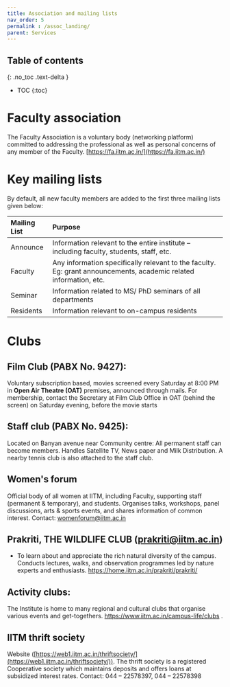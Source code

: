 ```yaml
---
title: Association and mailing lists
nav_order: 5
permalink : /assoc_landing/
parent: Services
---
```


## Table of contents
{: .no_toc .text-delta } 
* TOC
{:toc}

# Faculty association  
The Faculty Association is a voluntary body (networking platform) committed to addressing the professional as well as personal concerns of any member of the Faculty. [https://fa.iitm.ac.in/](https://fa.iitm.ac.in/)

# Key mailing lists   
By default, all new faculty members are added to the first three mailing lists given below:

| Mailing List | Purpose |
| :---- | :---- |
| Announce | Information relevant to the entire institute – including faculty, students, staff, etc.  |
| Faculty | Any information specifically relevant to the faculty. Eg: grant announcements, academic related information, etc. |
| Seminar | Information related to MS/ PhD seminars of all departments |
| Residents | Information relevant to on-campus residents |

# Clubs

## Film Club (**PABX No. 9427**): 
Voluntary subscription based, movies screened every Saturday at 8:00 PM in **Open Air Theatre (OAT)** premises, announced through mails. For membership, contact the Secretary at Film Club Office in OAT (behind the screen) on Saturday evening, before the movie starts 

## Staff club (**PABX No. 9425**):
Located on Banyan avenue near Community centre: All permanent staff can become members. Handles Satellite TV, News paper and Milk Distribution. A nearby  tennis club is also attached to the staff club. 

## Women's forum
Official body of all women at IITM, including Faculty, supporting staff (permanent & temporary), and students. Organises talks, workshops, panel discussions, arts & sports events, and shares information of common interest. 
Contact: [womenforum@iitm.ac.in](mailto:womenforum@iitm.ac.in)

## Prakriti, THE WILDLIFE CLUB (**prakriti@iitm.ac.in**) 
* To learn about and appreciate the rich natural diversity of the campus. Conducts lectures, walks, and observation programmes led by nature experts and enthusiasts. https://home.iitm.ac.in/prakriti/prakriti/ 

## Activity clubs: 
The Institute is home to many regional and cultural clubs that organise various events and get-togethers. https://www.iitm.ac.in/campus-life/clubs .

## IITM thrift society 
Website ([https://web1.iitm.ac.in/thriftsociety/](https://web1.iitm.ac.in/thriftsociety/)). The thrift society is a registered Cooperative society which maintains deposits and offers loans at subsidized interest rates. Contact: 044 – 22578397, 044 – 22578398
